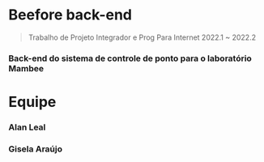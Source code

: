 # Beefore back-end
> Trabalho de Projeto Integrador e Prog Para Internet 2022.1 ~ 2022.2
### Back-end do sistema de controle de ponto para o laboratório Mambee

# Equipe
### Alan Leal
### Gisela Araújo